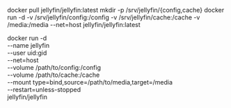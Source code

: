 docker pull jellyfin/jellyfin:latest
mkdir -p /srv/jellyfin/{config,cache}
docker run -d -v /srv/jellyfin/config:/config -v /srv/jellyfin/cache:/cache -v /media:/media --net=host jellyfin/jellyfin:latest


docker run -d \
 --name jellyfin \
 --user uid:gid \
 --net=host \
 --volume /path/to/config:/config \
 --volume /path/to/cache:/cache \
 --mount type=bind,source=/path/to/media,target=/media \
 --restart=unless-stopped \
 jellyfin/jellyfin